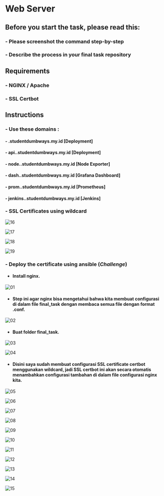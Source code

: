 # Web Server

## Before you start the task, please read this:
### - Please screenshot the command step-by-step
### - Describe the process in your final task repository

## Requirements
### - NGINX / Apache
### - SSL Certbot

## Instructions
### - Use these domains :
  #### - <name>.studentdumbways.my.id [Deployment]
  #### - api.<name>.studentdumbways.my.id [Deployment]
  #### - node.<name>.studentdumbways.my.id [Node Exporter]
  #### - dash.<name>.studentdumbways.my.id [Grafana Dashboard]
  #### - prom.<name>.studentdumbways.my.id [Prometheus]
  #### - jenkins.<name>.studentdumbways.my.id [Jenkins]

### - SSL Certificates using wildcard
![16](../assets/web_server/1.png)

![17](../assets/web_server/2.png)

![18](../assets/web_server/3.png)

![19](../assets/web_server/4.png)

### - Deploy the certificate using ansible (*Challenge*)


* #### Install nginx.
![01](../assets/web_server/1.png)

* #### Step ini agar nginx bisa mengetahui bahwa kita membuat configurasi di dalam file final_task dengan membaca semua file dengan format .conf.
![02](../assets/web_server/2.png)

* #### Buat folder final_task.
![03](../assets/web_server/3.png)

![04](../assets/web_server/4.png)

* #### Disini saya sudah membuat configurasi SSL certificate certbot menggunakan wildcard, jadi SSL certbot ini akan secara otomatis menambahkan configurasi tambahan di dalam file configurasi nginx kita.
![05](../assets/web_server/5.png)

![06](../assets/web_server/6.png)

![07](../assets/web_server/7.png)

![08](../assets/web_server/8.png)

![09](../assets/web_server/9.png)

![10](../assets/web_server/10.png)

![11](../assets/web_server/11.png)

![12](../assets/web_server/12.png)

![13](../assets/web_server/13.png)

![14](../assets/web_server/14.png)

![15](../assets/web_server/15.png)